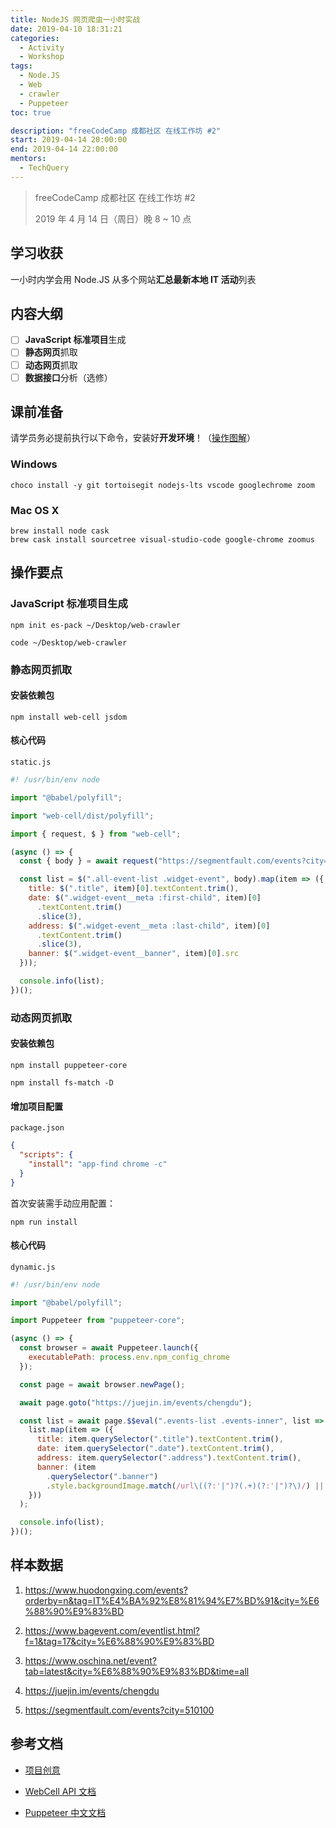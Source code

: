 ```yaml
---
title: NodeJS 网页爬虫一小时实战
date: 2019-04-10 18:31:21
categories:
  - Activity
  - Workshop
tags:
  - Node.JS
  - Web
  - crawler
  - Puppeteer
toc: true

description: "freeCodeCamp 成都社区 在线工作坊 #2"
start: 2019-04-14 20:00:00
end: 2019-04-14 22:00:00
mentors:
  - TechQuery
---
```


> freeCodeCamp 成都社区 在线工作坊 #2
>
> 2019 年 4 月 14 日（周日）晚 8 ~ 10 点

## 学习收获

一小时内学会用 Node.JS 从多个网站**汇总最新本地 IT 活动**列表

## 内容大纲

- [ ] **JavaScript 标准项目**生成
- [ ] **静态网页**抓取
- [ ] **动态网页**抓取
- [ ] **数据接口**分析（选修）

<!-- more -->

## 课前准备

请学员务必提前执行以下命令，安装好**开发环境**！（[操作图解][1]）

### Windows

```shell
choco install -y git tortoisegit nodejs-lts vscode googlechrome zoom
```

### Mac OS X

```shell
brew install node cask
brew cask install sourcetree visual-studio-code google-chrome zoomus
```

## 操作要点

### JavaScript 标准项目生成

```shell
npm init es-pack ~/Desktop/web-crawler

code ~/Desktop/web-crawler
```

### 静态网页抓取

#### 安装依赖包

```shell
npm install web-cell jsdom
```

#### 核心代码

`static.js`

```javascript
#! /usr/bin/env node

import "@babel/polyfill";

import "web-cell/dist/polyfill";

import { request, $ } from "web-cell";

(async () => {
  const { body } = await request("https://segmentfault.com/events?city=510100");

  const list = $(".all-event-list .widget-event", body).map(item => ({
    title: $(".title", item)[0].textContent.trim(),
    date: $(".widget-event__meta :first-child", item)[0]
      .textContent.trim()
      .slice(3),
    address: $(".widget-event__meta :last-child", item)[0]
      .textContent.trim()
      .slice(3),
    banner: $(".widget-event__banner", item)[0].src
  }));

  console.info(list);
})();
```

### 动态网页抓取

#### 安装依赖包

```shell
npm install puppeteer-core

npm install fs-match -D
```

#### 增加项目配置

`package.json`

```json
{
  "scripts": {
    "install": "app-find chrome -c"
  }
}
```

首次安装需手动应用配置：

```shell
npm run install
```

#### 核心代码

`dynamic.js`

```javascript
#! /usr/bin/env node

import "@babel/polyfill";

import Puppeteer from "puppeteer-core";

(async () => {
  const browser = await Puppeteer.launch({
    executablePath: process.env.npm_config_chrome
  });

  const page = await browser.newPage();

  await page.goto("https://juejin.im/events/chengdu");

  const list = await page.$$eval(".events-list .events-inner", list =>
    list.map(item => ({
      title: item.querySelector(".title").textContent.trim(),
      date: item.querySelector(".date").textContent.trim(),
      address: item.querySelector(".address").textContent.trim(),
      banner: (item
        .querySelector(".banner")
        .style.backgroundImage.match(/url\((?:'|")?(.+)(?:'|")?\)/) || "")[1]
    }))
  );

  console.info(list);
})();
```

## 样本数据

1. https://www.huodongxing.com/events?orderby=n&tag=IT%E4%BA%92%E8%81%94%E7%BD%91&city=%E6%88%90%E9%83%BD

2. https://www.bagevent.com/eventlist.html?f=1&tag=17&city=%E6%88%90%E9%83%BD

3. https://www.oschina.net/event?tab=latest&city=%E6%88%90%E9%83%BD&time=all

4. https://juejin.im/events/chengdu

5. https://segmentfault.com/events?city=510100

[1]: ../hexo-web-app/#%E3%80%90%E9%99%84-0%E3%80%91Windows-%E8%BD%AF%E4%BB%B6%E5%AE%89%E8%A3%85%E5%9B%BE%E8%A7%A3

## 参考文档

- [项目创意](https://github.com/FreeCodeCamp-Chengdu/cd-events)

- [WebCell API 文档](https://web-cell.tk/WebCell/)

- [Puppeteer 中文文档](https://zhaoqize.github.io/puppeteer-api-zh_CN/)
